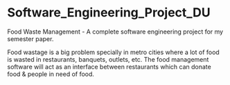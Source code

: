 # Software_Engineering_Project_DU
Food Waste Management - A complete software engineering project for my semester paper.

Food wastage is a big problem specially in metro cities where a lot of food is wasted in
restaurants, banquets, outlets, etc. The food management software will act as an interface
between restaurants which can donate food & people in need of food. 
